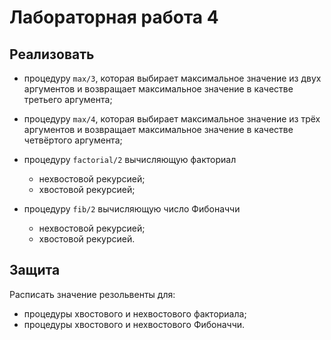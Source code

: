 # Лабораторная работа 4
## Реализовать
- процедуру `max/3`, которая выбирает максимальное значение из двух аргументов и возвращает максимальное значение в качестве третьего аргумента;

- процедуру `max/4`, которая выбирает максимальное значение из трёх аргументов и возвращает максимальное значение в качестве четвёртого аргумента;

- процедуру `factorial/2` вычисляющую факториал
    + нехвостовой рекурсией;
    + хвостовой рекурсией;

- процедуру `fib/2` вычисляющую число Фибоначчи
    + нехвостовой рекурсией;
    + хвостовой рекурсией.

## Защита
Расписать значение резольвенты для:
- процедуры хвостового и нехвостового факториала;
- процедуры хвостового и нехвостового Фибоначчи.